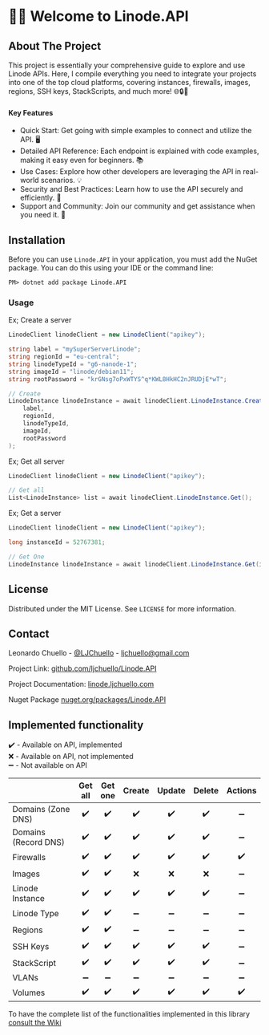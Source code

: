 # 👋🏻 Welcome to Linode.API

## About The Project

This project is essentially your comprehensive guide to explore and use Linode APIs. Here, I compile everything you need to integrate your projects into one of the top cloud platforms, covering instances, firewalls, images, regions, SSH keys, StackScripts, and much more! 🌐🔒🚀

#### Key Features

* Quick Start: Get going with simple examples to connect and utilize the API. 🖥️
* Detailed API Reference: Each endpoint is explained with code examples, making it easy even for beginners. 📚
* Use Cases: Explore how other developers are leveraging the API in real-world scenarios. 💡
* Security and Best Practices: Learn how to use the API securely and efficiently. 🔐
* Support and Community: Join our community and get assistance when you need it. 👥

## Installation

Before you can use `Linode.API` in your application, you must add the NuGet package. You can do this using your IDE or the command line:

`PM> dotnet add package Linode.API`

### Usage

Ex; Create a server

```csharp
LinodeClient linodeClient = new LinodeClient("apikey");

string label = "mySuperServerLinode";
string regionId = "eu-central";
string linodeTypeId = "g6-nanode-1";
string imageId = "linode/debian11";
string rootPassword = "krGNsg7oPxWTYS^q*KWL8HkHC2nJRUDjE*wT";

// Create
LinodeInstance linodeInstance = await linodeClient.LinodeInstance.Create(
    label,
    regionId,
    linodeTypeId,
    imageId,
    rootPassword
);
```

Ex; Get all server

```csharp
LinodeClient linodeClient = new LinodeClient("apikey");

// Get all
List<LinodeInstance> list = await linodeClient.LinodeInstance.Get();
```

Ex; Get a server

```csharp
LinodeClient linodeClient = new LinodeClient("apikey");

long instanceId = 52767381;

// Get One
LinodeInstance linodeInstance = await linodeClient.LinodeInstance.Get(instanceId);
```

## License

Distributed under the MIT License. See `LICENSE` for more information.

## Contact

Leonardo Chuello - [@LJChuello](https://twitter.com/LJChuello) - [ljchuello@gmail.com](mailto:ljchuello@gmail.com)

Project Link: [github.com/ljchuello/Linode.API](https://github.com/ljchuello/Linode.API)

Project Documentation: [linode.ljchuello.com](https://linode.ljchuello.com/)

Nuget Package [nuget.org/packages/Linode.API](https://www.nuget.org/packages/Linode.API)

## Implemented functionality

✔️ - Available on API, implemented\
❌ - Available on API, not implemented\
➖ - Not available on API

<table><thead><tr><th width="246"></th><th align="center">Get all</th><th align="center">Get one</th><th align="center">Create</th><th align="center">Update</th><th align="center">Delete</th><th align="center">Actions</th></tr></thead><tbody><tr><td>Domains (Zone DNS)</td><td align="center">✔️</td><td align="center">✔️</td><td align="center">✔️</td><td align="center">✔️</td><td align="center">✔️</td><td align="center">➖</td></tr><tr><td>Domains (Record DNS)</td><td align="center">✔️</td><td align="center">✔️</td><td align="center">✔️</td><td align="center">✔️</td><td align="center">✔️</td><td align="center">➖</td></tr><tr><td>Firewalls</td><td align="center">✔️</td><td align="center">✔️</td><td align="center">✔️</td><td align="center">✔️</td><td align="center">✔️</td><td align="center">✔️</td></tr><tr><td>Images</td><td align="center">✔️</td><td align="center">✔️</td><td align="center">❌</td><td align="center">❌</td><td align="center">❌</td><td align="center">➖</td></tr><tr><td>Linode Instance</td><td align="center">✔️</td><td align="center">✔️</td><td align="center">✔️</td><td align="center">✔️</td><td align="center">✔️</td><td align="center">➖</td></tr><tr><td>Linode Type</td><td align="center">✔️</td><td align="center">✔️</td><td align="center">➖</td><td align="center">➖</td><td align="center">➖</td><td align="center">➖</td></tr><tr><td>Regions</td><td align="center">✔️</td><td align="center">✔️</td><td align="center">➖</td><td align="center">➖</td><td align="center">➖</td><td align="center">➖</td></tr><tr><td>SSH Keys</td><td align="center">✔️</td><td align="center">✔️</td><td align="center">✔️</td><td align="center">✔️</td><td align="center">✔️</td><td align="center">➖</td></tr><tr><td>StackScript</td><td align="center">✔️</td><td align="center">✔️</td><td align="center">✔️</td><td align="center">✔️</td><td align="center">✔️</td><td align="center">➖</td></tr><tr><td>VLANs</td><td align="center">➖</td><td align="center">➖</td><td align="center">➖</td><td align="center">➖</td><td align="center">➖</td><td align="center">➖</td></tr><tr><td>Volumes</td><td align="center">✔️</td><td align="center">✔️</td><td align="center">✔️</td><td align="center">✔️</td><td align="center">✔️</td><td align="center">✔️</td></tr></tbody></table>

To have the complete list of the functionalities implemented in this library [consult the Wiki](https://ljchuello.gitbook.io/linode.api/)

